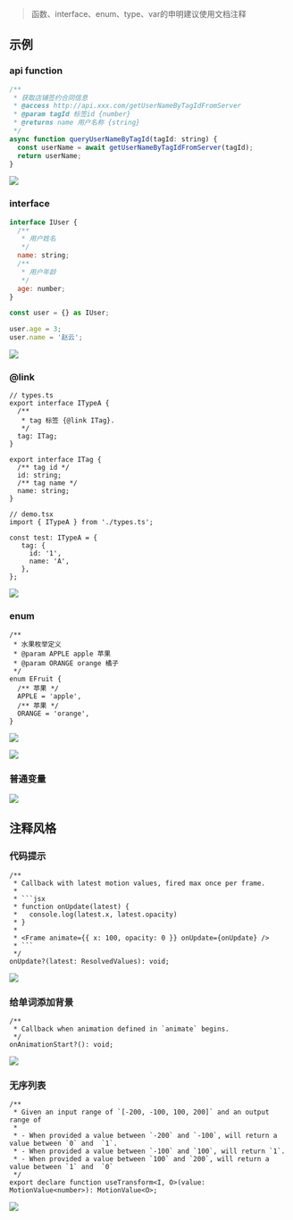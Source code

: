 > 函数、interface、enum、type、var的申明建议使用文档注释 

## 示例

### api function

```jsx [class=no-line-numbers]
/**
 * 获取店铺签约合同信息
 * @access http://api.xxx.com/getUserNameByTagIdFromServer
 * @param tagId 标签id {number}
 * @returns name 用户名称 {string}
 */
async function queryUserNameByTagId(tagId: string) {
  const userName = await getUserNameByTagIdFromServer(tagId);
  return userName;
}
```

![](https://pic4.zhimg.com/80/v2-2bf1a35a4927a3dd4bc79e098bfb0c23.jpg)

### interface

```jsx [class=no-line-numbers]
interface IUser {
  /**
   * 用户姓名
   */
  name: string;
  /**
   * 用户年龄
   */
  age: number;
}

const user = {} as IUser;

user.age = 3;
user.name = '赵云';
```

![](https://pic1.zhimg.com/80/v2-6fb93deaace8ecbb026610523d207e2c.jpg)

### @link

```tsx [class=no-line-numbers]
// types.ts
export interface ITypeA {
  /**
   * tag 标签 {@link ITag}.
   */
  tag: ITag;
}

export interface ITag {
  /** tag id */
  id: string;
  /** tag name */
  name: string;
}
```

```tsx [class=no-line-numbers]
// demo.tsx
import { ITypeA } from './types.ts';

const test: ITypeA = {
   tag: {
     id: '1',
     name: 'A',
   },
};
```

![](https://pic4.zhimg.com/80/v2-35ed56e92f69c1e526d0a7912a7680f7.jpg)

### enum

```tsx [class=no-line-numbers]
/**
 * 水果枚举定义
 * @param APPLE apple 苹果
 * @param ORANGE orange 橘子
 */
enum EFruit {
  /** 苹果 */
  APPLE = 'apple',
  /** 苹果 */
  ORANGE = 'orange',
}
```

![](https://pic2.zhimg.com/80/v2-7b44ae711bea9f105361be67d482d135.jpg)

![](https://pic3.zhimg.com/80/v2-45993dea9604ccacdefb90a7ef7fe346.png)

### 普通变量

![](https://pic1.zhimg.com/80/v2-9113e6a2e3bdf61bfbf658a0f97650c8.jpg)

## 注释风格

### 代码提示

```tsx [class=no-line-numbers]
/**
 * Callback with latest motion values, fired max once per frame.
 *
 * ```jsx
 * function onUpdate(latest) {
 *   console.log(latest.x, latest.opacity)
 * }
 *
 * <Frame animate={{ x: 100, opacity: 0 }} onUpdate={onUpdate} />
 * ```
 */
onUpdate?(latest: ResolvedValues): void;
```

![](https://pic2.zhimg.com/80/v2-58a16c348678ed670243db4ea06d9db9.jpg)

### 给单词添加背景

```tsx [class=no-line-numbers]
/**
 * Callback when animation defined in `animate` begins.
 */
onAnimationStart?(): void;
```

![](https://pic4.zhimg.com/80/v2-700a9653645923b0f65ba199df572287.png)


### 无序列表

```tsx [class=no-line-numbers]
/**
 * Given an input range of `[-200, -100, 100, 200]` and an output range of
 *
 * - When provided a value between `-200` and `-100`, will return a value between `0` and  `1`.
 * - When provided a value between `-100` and `100`, will return `1`.
 * - When provided a value between `100` and `200`, will return a value between `1` and  `0`
 */
export declare function useTransform<I, O>(value: MotionValue<number>): MotionValue<O>;
```

![](https://pic2.zhimg.com/80/v2-a62231c2b9937d96f341726444f92b71.jpg)
